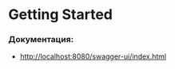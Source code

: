 # Getting Started

### Документация:


* [http://localhost:8080/swagger-ui/index.html](http://localhost:8080/swagger-ui/index.html)


